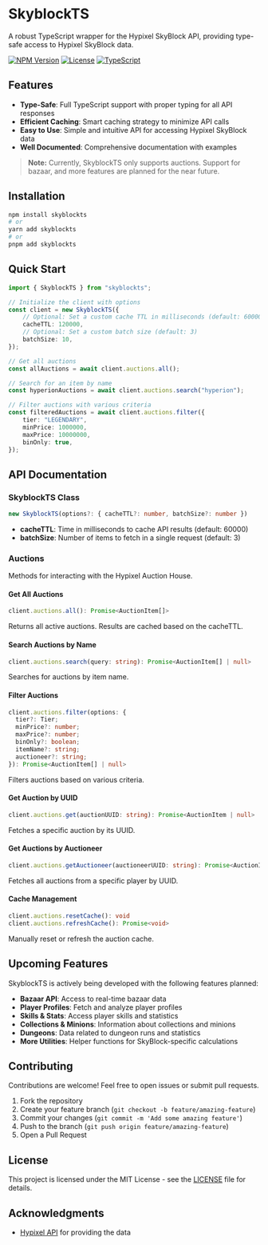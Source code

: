 # SkyblockTS

A robust TypeScript wrapper for the Hypixel SkyBlock API, providing type-safe access to Hypixel SkyBlock data.

[![NPM Version](https://img.shields.io/npm/v/skyblockts.svg)](https://www.npmjs.com/package/skyblockts)
[![License](https://img.shields.io/github/license/unloopedmido/skyblockts.svg)](LICENSE)
[![TypeScript](https://img.shields.io/badge/TypeScript-4.9%2B-blue)](https://www.typescriptlang.org/)

## Features

- **Type-Safe**: Full TypeScript support with proper typing for all API responses
- **Efficient Caching**: Smart caching strategy to minimize API calls
- **Easy to Use**: Simple and intuitive API for accessing Hypixel SkyBlock data
- **Well Documented**: Comprehensive documentation with examples

> **Note:** Currently, SkyblockTS only supports auctions. Support for bazaar, and more features are planned for the near future.

## Installation

```bash
npm install skyblockts
# or
yarn add skyblockts
# or
pnpm add skyblockts
```

## Quick Start

```typescript
import { SkyblockTS } from "skyblockts";

// Initialize the client with options
const client = new SkyblockTS({
	// Optional: Set a custom cache TTL in milliseconds (default: 60000)
	cacheTTL: 120000,
	// Optional: Set a custom batch size (default: 3)
	batchSize: 10,
});

// Get all auctions
const allAuctions = await client.auctions.all();

// Search for an item by name
const hyperionAuctions = await client.auctions.search("hyperion");

// Filter auctions with various criteria
const filteredAuctions = await client.auctions.filter({
	tier: "LEGENDARY",
	minPrice: 1000000,
	maxPrice: 10000000,
	binOnly: true,
});
```

## API Documentation

### SkyblockTS Class

```typescript
new SkyblockTS(options?: { cacheTTL?: number, batchSize?: number })
```

- **cacheTTL**: Time in milliseconds to cache API results (default: 60000)
- **batchSize**: Number of items to fetch in a single request (default: 3)

### Auctions

Methods for interacting with the Hypixel Auction House.

#### Get All Auctions

```typescript
client.auctions.all(): Promise<AuctionItem[]>
```

Returns all active auctions. Results are cached based on the cacheTTL.

#### Search Auctions by Name

```typescript
client.auctions.search(query: string): Promise<AuctionItem[] | null>
```

Searches for auctions by item name.

#### Filter Auctions

```typescript
client.auctions.filter(options: {
  tier?: Tier;
  minPrice?: number;
  maxPrice?: number;
  binOnly?: boolean;
  itemName?: string;
  auctioneer?: string;
}): Promise<AuctionItem[] | null>
```

Filters auctions based on various criteria.

#### Get Auction by UUID

```typescript
client.auctions.get(auctionUUID: string): Promise<AuctionItem | null>
```

Fetches a specific auction by its UUID.

#### Get Auctions by Auctioneer

```typescript
client.auctions.getAuctioneer(auctioneerUUID: string): Promise<AuctionItem[] | null>
```

Fetches all auctions from a specific player by UUID.

#### Cache Management

```typescript
client.auctions.resetCache(): void
client.auctions.refreshCache(): Promise<void>
```

Manually reset or refresh the auction cache.

## Upcoming Features

SkyblockTS is actively being developed with the following features planned:

- **Bazaar API**: Access to real-time bazaar data
- **Player Profiles**: Fetch and analyze player profiles
- **Skills & Stats**: Access player skills and statistics
- **Collections & Minions**: Information about collections and minions
- **Dungeons**: Data related to dungeon runs and statistics
- **More Utilities**: Helper functions for SkyBlock-specific calculations

## Contributing

Contributions are welcome! Feel free to open issues or submit pull requests.

1. Fork the repository
2. Create your feature branch (`git checkout -b feature/amazing-feature`)
3. Commit your changes (`git commit -m 'Add some amazing feature'`)
4. Push to the branch (`git push origin feature/amazing-feature`)
5. Open a Pull Request

## License

This project is licensed under the MIT License - see the [LICENSE](license) file for details.

## Acknowledgments

- [Hypixel API](https://api.hypixel.net/) for providing the data
